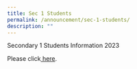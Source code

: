```yaml
---
title: Sec 1 Students
permalink: /announcement/sec-1-students/
description: ""
---
```

<p>Secondary 1 Students Information 2023</p>
<p>Please click<a href="/student-information/sec-1-students-2023">&nbsp;here</a>.</p>